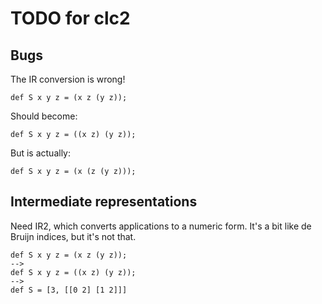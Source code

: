 # TODO for clc2

## Bugs

The IR conversion is wrong!

```
def S x y z = (x z (y z));
```

Should become:

```
def S x y z = ((x z) (y z));
```

But is actually:

```
def S x y z = (x (z (y z)));
```

## Intermediate representations

Need IR2, which converts applications to a numeric form.
It's a bit like de Bruijn indices, but it's not that.

```
def S x y z = (x z (y z));
-->
def S x y z = ((x z) (y z));
-->
def S = [3, [[0 2] [1 2]]]
```
